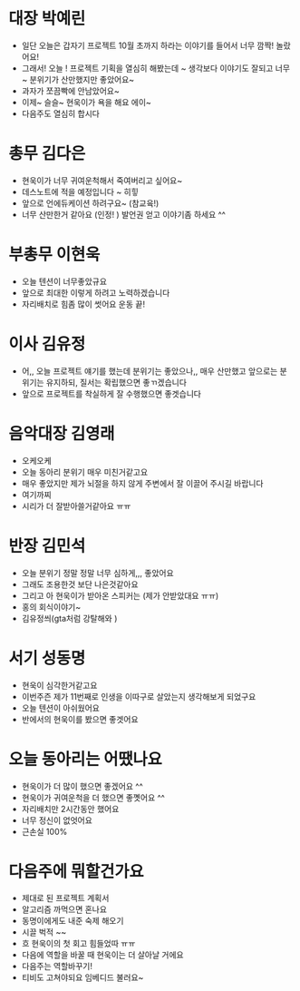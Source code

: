 # 대장 박예린

- 일단 오늘은 갑자기 프로젝트 10월 초까지 하라는 이야기를 들어서 너무 깜짝! 놀랐어요!
- 그래서! 오늘 ! 프로젝트 기획을 열심히 해봤는데 ~ 생각보다 이야기도 잘되고 너무~ 분위기가 산만했지만 좋았어요~
- 과자가 쪼끔빡에 안남았어요~
- 이제~ 슬슬~ 현욱이가 욕을 해요 에이~
- 다음주도 열심히 합시다

# 총무 김다은

- 현욱이가 너무 귀여운척해서 죽여버리고 싶어요~
- 데스노트에 적을 예정입니다 ~ 히힣
- 앞으로 언에듀케이션 하려구요~ (참교육!)
- 너무 산만한거 같아요 (인정! ) 발언권 얻고 이야기좀 하세요 ^^

# 부총무 이현욱

- 오늘 텐션이 너무좋았규요
- 앞으로 최대한 이렇게 하려고 노력하겠습니다
- 자리배치로 힘좀 많이 썻어요 운동 끝!

# 이사 김유정

- 어,, 오늘 프로젝트 얘기를 했는데 분위기는 좋았으나,, 매우 산만했고 앞으로는 분위기는 유지하되, 질서는 확립했으면 좋ㄲ겠습니다
- 앞으로 프로젝트를 착실하게 잘 수행했으면 좋겟습니다

# 음악대장 김영래

- 오케오케
- 오늘 동아리 분위기 매우 미친거같고요
- 매우 좋았지만 제가 뇌절을 하지 않게 주변에서 잘 이끌어 주시길 바랍니다
- 여기까찌
- 시리가 더 잘받아쓸거같아요 ㅠㅠ

# 반장 김민석

- 오늘 분위기 정말 정말 너무 심하게,,, 좋았어요
- 그래도 조용한것 보단 나은것같아요
- 그리고 아 현욱이가 받아온 스피커는 (제가 안받았대요 ㅠㅠ)
- 홍의 회식이야기~
- 김유정씌(gta처럼 강탈해와 )

# 서기 성동명

- 현욱이 심각한거같고요
- 이번주즌 제가 11번째로 인생을 이따구로 살았는지 생각해보게 되었구요
- 오늘 텐션이 아쉬웠어요
- 반에서의 현욱이를 봤으면 좋겟어요

# 오늘 동아리는 어땠나요

- 현욱이가 더 많이 했으면 좋겠어요 ^^
- 현욱이가 귀여운척을 더 했으면 좋꼣어요 ^^
- 자리배치만 2시간동안 했어요
- 너무 정신이 없엇어요
- 근손실 100%

# 다음주에 뭐할건가요

- 제대로 된 프로젝트 계획서
- 알고리즘 까먹으면 혼나요
- 동명이에게도 내준 숙제 해오기
- 시끌 벅적 ~~
- 흐 현욱이의 첫 회고 힘들었따 ㅠㅠ
- 다음에 역할을 바꿀 때 현욱이는 더 살아날 거에요
- 다음주는 역할바꾸기!
- 티비도 고쳐야되요 임베디드 불러요~